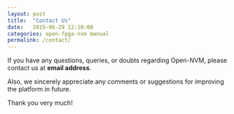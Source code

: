 ```yaml
---
layout: post
title:  "Contact Us"
date:   2015-06-29 12:10:00
categories: open-fpga-nvm manual
permalink: /contact/
---
```


If you have any questions, queries, or doubts regarding Open-NVM, please contact us at **email address**.

Also, we sincerely appreciate any comments or suggestions for improving the platform in future.

Thank you very much!  